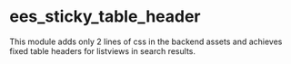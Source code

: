 # ees_sticky_table_header
This module adds only 2 lines of css in the backend assets and achieves fixed table headers for listviews in search results.
